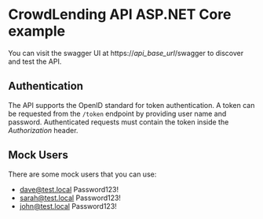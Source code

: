 # CrowdLending API ASP.NET Core example
You can visit the swagger UI at https://*api_base_url*/swagger to discover and test the API.

## Authentication
The API supports the OpenID standard for token authentication.
A token can be requested from the `/token` endpoint by providing user name and password.
Authenticated requests must contain the token inside the *Authorization* header.

## Mock Users
There are some mock users that you can use:
- dave@test.local Password123!
- sarah@test.local Password123!
- john@test.local Password123!